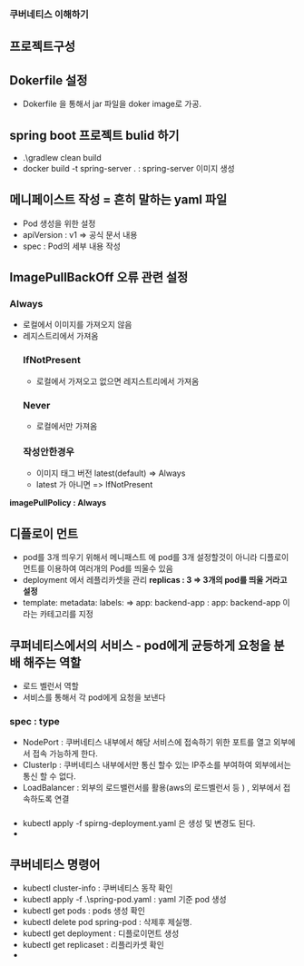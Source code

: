 ### 쿠버네티스 이해하기 

## 프로젝트구성

## Dokerfile 설정 
- Dokerfile 을 통해서 jar 파일을 doker image로 가공. 
## spring boot 프로젝트 bulid 하기 
- .\gradlew clean build
- docker build -t spring-server .  : spring-server 이미지 생성
  
## 메니페이스트 작성 = 흔히 말하는 yaml 파일 
- Pod 생성을 위한 설정
- apiVersion : v1 => 공식 문서 내용
- spec : Pod의 세부 내용 작성


## ImagePullBackOff 오류 관련 설정 
  ### Always 
- 로컬에서 이미지를 가져오지 않음
- 레지스트리에서 가져옴
  ### IfNotPresent
  - 로컬에서 가져오고 없으면 레지스트리에서 가져옴
  ### Never
  - 로컬에서만 가져옴
  ### 작성안한경우
  - 이미지 태그 버전 latest(default) => Always
  - latest 가 아니면 => IfNotPresent

**imagePullPolicy : Always**


## 디플로이 먼트 
- pod를 3개 띄우기 위해서 메니패스트 에 pod를 3개 설정할것이 아니라 디플로이먼트를 이용하여
  여러개의 Pod를 띄울수 있음
- deployment 에서 레플리카셋을 관리
  **replicas : 3 => 3개의 pod를 띄울 거라고 설정**
- template: metadata: labels: => app: backend-app : app: backend-app 이라는 카테고리를 지정

## 쿠퍼네티스에서의 서비스 - pod에게 균등하게 요청을 분배 해주는 역할
- 로드 벨런서 역할
- 서비스를 통해서 각 pod에게 요청을 보낸다
### spec : type 
- NodePort : 쿠버네티스 내부에서 해당 서비스에 접속하기 위한 포트를 열고 외부에서 접속 가능하게 한다.
- ClusterIp : 쿠버네티스 내부에서만 통신 할수 있는 IP주소를 부여하여 외부에서는 통신 할 수 없다.
- LoadBalancer : 외부의 로드밸런서를 활용(aws의 로드벨런서 등 ) , 외부에서 접속하도록 연결


### 
- kubectl apply -f spirng-deployment.yaml 은 생성 및 변경도 된다.
- 


## 쿠버네티스 명령어
- kubectl cluster-info : 쿠버네티스 동작 확인
- kubectl apply -f .\spring-pod.yaml : yaml 기준 pod 생성
- kubectl get pods : pods 생성 확인
- kubectl delete pod spring-pod : 삭제후 제실행.
- kubectl get deployment : 디플로이먼트 생성
- kubectl get replicaset : 리플리카셋 확인
- 

